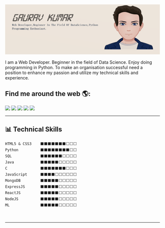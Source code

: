 ![github](https://github.com/gauravappy97/gauravappy97/blob/master/Git%20Readme.png)
<p>I am a Web Developer. Beginner in the field of Data Science. Enjoy doing programming in Python. To make an organisation successful need a position to enhance my passion and utilize my technical skills and experience.</p>
<h2>Find me around the web 🌎:</h2> 
<a href="https://www.linkedin.com/in/gaurav-kumar-b9a87a148/" target="_blank"><img src="https://img.icons8.com/color/48/000000/linkedin.png"/></a>
<a href="https://twitter.com/gaurav_singh97" target="_blank"><img src="https://img.icons8.com/fluent/48/000000/twitter.png"/></a>
<a href="https://www.facebook.com/profile.php?id=100008250870529" target="_blank"><img src="https://img.icons8.com/fluent/48/000000/facebook-new.png"/></a>
<a href="mailto:gauravappy1997@gmail.com" target="_blank"><img src="https://img.icons8.com/fluent/48/000000/gmail.png"/></a>
<a href="https://gauravappy97.github.io/gauravkumar97/" target="_blank"><img src="https://img.icons8.com/fluent/48/000000/domain.png"/></a>
<br />

------

## 📊 Technical Skills
<!--START_SECTION:waka-->
```text
HTML5 & CSS3    ⬛⬛⬛⬛⬛⬛⬛⬜⬜⬜
Python          ⬛⬛⬛⬛⬛⬛⬛⬛⬜⬜
SQL             ⬛⬛⬛⬛⬛⬛⬜⬜⬜⬜
Java            ⬛⬛⬛⬛⬛⬜⬜⬜⬜⬜
C               ⬛⬛⬛⬛⬛⬛⬛⬜⬜⬜
JavaScript      ⬛⬛⬛⬛⬜⬜⬜⬜⬜⬜
MongoDB         ⬛⬛⬛⬛⬛⬜⬜⬜⬜⬜
ExpressJS       ⬛⬛⬛⬛⬛⬜⬜⬜⬜⬜
ReactJS         ⬛⬛⬛⬛⬛⬜⬜⬜⬜⬜
NodeJS          ⬛⬛⬛⬛⬛⬜⬜⬜⬜⬜ 
ML              ⬛⬛⬛⬛⬛⬜⬜⬜⬜⬜
```
<!--END_SECTION:waka-->
<br />


------

